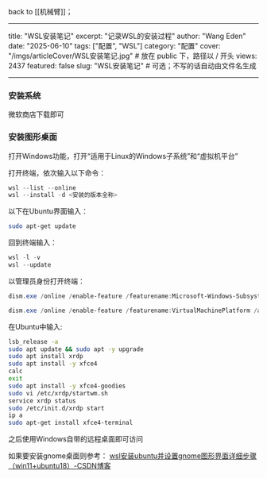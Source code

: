 back to [[机械臂]]；

---
title: "WSL安装笔记"
excerpt: "记录WSL的安装过程"
author: "Wang Eden"
date: "2025-06-10"
tags: ["配置", "WSL"]
category: "配置"
cover: "/imgs/articleCover/WSL安装笔记.jpg"  # 放在 public 下，路径以 / 开头
views: 2437
featured: false
slug: "WSL安装笔记"  # 可选；不写的话自动由文件名生成

---
### 安装系统

微软商店下载即可

### 安装图形桌面

打开Windows功能，打开“适用于Linux的Windows子系统”和“虚拟机平台”

打开终端，依次输入以下命令：
```powershell
wsl --list --online
wsl --install -d <安装的版本全称>
```

以下在Ubuntu界面输入：
```bash
sudo apt-get update
```

回到终端输入：
```powershell
wsl -l -v
wsl --update
```

以管理员身份打开终端：
```powershell
dism.exe /online /enable-feature /featurename:Microsoft-Windows-Subsystem-Linux /all /norestart

dism.exe /online /enable-feature /featurename:VirtualMachinePlatform /all /norestart
```

在Ubuntu中输入:
```bash
lsb_release -a
sudo apt update && sudo apt -y upgrade
sudo apt install xrdp
sudo apt install -y xfce4
calc
exit
sudo apt install -y xfce4-goodies
sudo vi /etc/xrdp/startwm.sh
service xrdp status
sudo /etc/init.d/xrdp start
ip a 
sudo apt-get install xfce4-terminal
```
之后使用Windows自带的远程桌面即可访问

如果要安装gnome桌面则参考：
[wsl安装ubuntu并设置gnome图形界面详细步骤（win11+ubuntu18）-CSDN博客](https://blog.csdn.net/m0_51194302/article/details/127891929)

